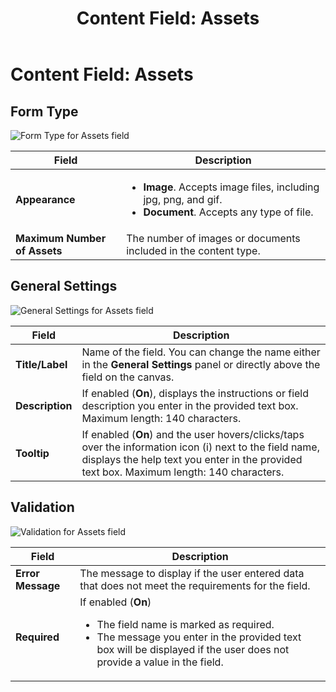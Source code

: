 ﻿---
uid: content-field-assets
topic: content-field-assets
locale: en
title: "Content Field: Assets"
dnneditions: Evoq Engage
dnnversion: 09.02.00
parent-topic: administrators-structured-content-overview
related-topics: content-field-date-time,content-field-multi-line-text,content-field-multiple-choice,content-field-number,content-field-reference-object,content-field-single-line-text,content-field-static-text
---

# Content Field: Assets

## Form Type

  

![Form Type for Assets field](/images/scr-ContentField-Assets-formtype.gif)

  

|**Field**|**Description**|
|---|---|
|**Appearance**|<ul><li><strong>Image</strong>. Accepts image files, including jpg, png, and gif.</li><li><strong>Document</strong>. Accepts any type of file.</li></ul>
|**Maximum Number of Assets**|The number of images or documents included in the content type.|

## General Settings

  

![General Settings for Assets field](/images/scr-ContentField-Assets-generalsettings.gif)

  

|**Field**|**Description**|
|---|---|
|**Title/Label**|Name of the field. You can change the name either in the **General Settings** panel or directly above the field on the canvas.|
|**Description**|If enabled (**On**), displays the instructions or field description you enter in the provided text box. Maximum length: 140 characters.|
|**Tooltip**|If enabled (**On**) and the user hovers/clicks/taps over the information icon (i) next to the field name, displays the help text you enter in the provided text box. Maximum length: 140 characters.|

## Validation

  

![Validation for Assets field](/images/scr-ContentField-Assets-validation.png)

  

|**Field**|**Description**|
|---|---|
|**Error Message**|The message to display if the user entered data that does not meet the requirements for the field.|
|**Required**|If enabled (**On**)<ul><li>The field name is marked as required.</li><li>The message you enter in the provided text box will be displayed if the user does not provide a value in the field.</li></ul>
